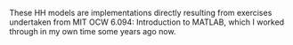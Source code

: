These HH models are implementations directly resulting from exercises undertaken from MIT OCW 6.094: Introduction to MATLAB, which I worked through in my own time some years ago now.
